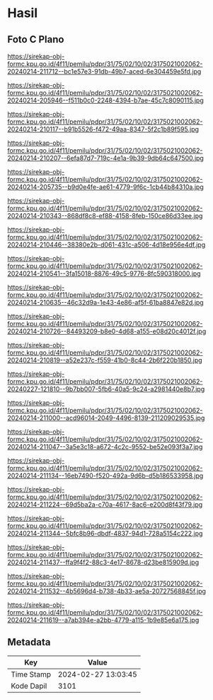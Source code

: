 # Hasil

## Foto C Plano

https://sirekap-obj-formc.kpu.go.id/4f11/pemilu/pdpr/31/75/02/10/02/3175021002062-20240214-211712--bc1e57e3-91db-49b7-aced-6e304459e5fd.jpg

https://sirekap-obj-formc.kpu.go.id/4f11/pemilu/pdpr/31/75/02/10/02/3175021002062-20240214-205946--f511b0c0-2248-4394-b7ae-45c7c8090115.jpg

https://sirekap-obj-formc.kpu.go.id/4f11/pemilu/pdpr/31/75/02/10/02/3175021002062-20240214-210117--b91b5526-f472-49aa-8347-5f2c1b89f595.jpg

https://sirekap-obj-formc.kpu.go.id/4f11/pemilu/pdpr/31/75/02/10/02/3175021002062-20240214-210207--6efa87d7-719c-4e1a-9b39-9db64c647500.jpg

https://sirekap-obj-formc.kpu.go.id/4f11/pemilu/pdpr/31/75/02/10/02/3175021002062-20240214-205735--b9d0e4fe-ae61-4779-9f6c-1cb44b84310a.jpg

https://sirekap-obj-formc.kpu.go.id/4f11/pemilu/pdpr/31/75/02/10/02/3175021002062-20240214-210343--868df8c8-ef88-4158-8feb-150ce86d33ee.jpg

https://sirekap-obj-formc.kpu.go.id/4f11/pemilu/pdpr/31/75/02/10/02/3175021002062-20240214-210446--38380e2b-d061-431c-a506-4d18e956e4df.jpg

https://sirekap-obj-formc.kpu.go.id/4f11/pemilu/pdpr/31/75/02/10/02/3175021002062-20240214-210541--3fa15018-8876-49c5-9776-8fc590318000.jpg

https://sirekap-obj-formc.kpu.go.id/4f11/pemilu/pdpr/31/75/02/10/02/3175021002062-20240214-210635--46c32d9a-1e43-4e86-af5f-61ba8847e82d.jpg

https://sirekap-obj-formc.kpu.go.id/4f11/pemilu/pdpr/31/75/02/10/02/3175021002062-20240214-210726--84493209-b8e0-4d68-a155-e08d20c4012f.jpg

https://sirekap-obj-formc.kpu.go.id/4f11/pemilu/pdpr/31/75/02/10/02/3175021002062-20240214-210819--a52e237c-f559-41b0-8c44-2b6f220b1850.jpg

https://sirekap-obj-formc.kpu.go.id/4f11/pemilu/pdpr/31/75/02/10/02/3175021002062-20240227-121810--9b7bb007-5fb6-40a5-9c24-a2981440e8b7.jpg

https://sirekap-obj-formc.kpu.go.id/4f11/pemilu/pdpr/31/75/02/10/02/3175021002062-20240214-211000--acd96014-2049-4496-8139-211209029535.jpg

https://sirekap-obj-formc.kpu.go.id/4f11/pemilu/pdpr/31/75/02/10/02/3175021002062-20240214-211047--3a5e3c18-a672-4c2c-9552-be52e093f3a7.jpg

https://sirekap-obj-formc.kpu.go.id/4f11/pemilu/pdpr/31/75/02/10/02/3175021002062-20240214-211134--16eb7490-f520-492a-9d6b-d5b186533958.jpg

https://sirekap-obj-formc.kpu.go.id/4f11/pemilu/pdpr/31/75/02/10/02/3175021002062-20240214-211224--69d5ba2a-c70a-4617-8ac6-e200d8f43f79.jpg

https://sirekap-obj-formc.kpu.go.id/4f11/pemilu/pdpr/31/75/02/10/02/3175021002062-20240214-211344--5bfc8b96-dbdf-4837-94d1-728a5154c222.jpg

https://sirekap-obj-formc.kpu.go.id/4f11/pemilu/pdpr/31/75/02/10/02/3175021002062-20240214-211437--ffa9f4f2-88c3-4e17-8678-d23be815909d.jpg

https://sirekap-obj-formc.kpu.go.id/4f11/pemilu/pdpr/31/75/02/10/02/3175021002062-20240214-211532--4b5696d4-b738-4b33-ae5a-20727568845f.jpg

https://sirekap-obj-formc.kpu.go.id/4f11/pemilu/pdpr/31/75/02/10/02/3175021002062-20240214-211619--a7ab394e-a2bb-4779-a115-1b9e85e6a175.jpg


## Metadata

| Key        | Value               |
| ---------- | ------------------- |
| Time Stamp | 2024-02-27 13:03:45 |
| Kode Dapil | 3101                |



